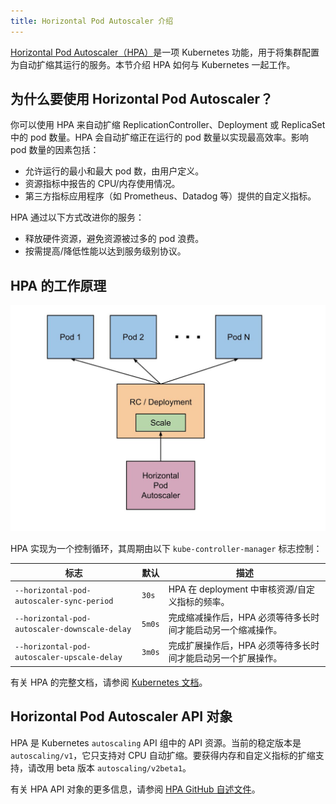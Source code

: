 ```yaml
---
title: Horizontal Pod Autoscaler 介绍
---
```


[Horizontal Pod Autoscaler（HPA）](https://kubernetes.io/docs/tasks/run-application/horizontal-pod-autoscale/)是一项 Kubernetes 功能，用于将集群配置为自动扩缩其运行的服务。本节介绍 HPA 如何与 Kubernetes 一起工作。

## 为什么要使用 Horizo​​ntal Pod Autoscaler？

你可以使用 HPA 来自动扩缩 ReplicationController、Deployment 或 ReplicaSet 中的 pod 数量。HPA 会自动扩缩正在运行的 pod 数量以实现最高效率。影响 pod 数量的因素包括：

- 允许运行的最小和最大 pod 数，由用户定义。
- 资源指标中报告的 CPU/内存使用情况。
- 第三方指标应用程序（如 Prometheus、Datadog 等）提供的自定义指标。

HPA 通过以下方式改进你的服务：

- 释放硬件资源，避免资源被过多的 pod 浪费。
- 按需提高/降低性能以达到服务级别协议。

## HPA 的工作原理

![HPA 架构](/img/horizontal-pod-autoscaler.jpg)

HPA 实现为一个控制循环，其周期由以下 `kube-controller-manager` 标志控制：

| 标志 | 默认 | 描述 |
---------|----------|----------|
| `--horizontal-pod-autoscaler-sync-period` | `30s` | HPA 在 deployment 中审核资源/自定义指标的频率。 |
| `--horizontal-pod-autoscaler-downscale-delay` | `5m0s` | 完成缩减操作后，HPA 必须等待多长时间才能启动另一个缩减操作。 |
| `--horizontal-pod-autoscaler-upscale-delay` | `3m0s` | 完成扩展操作后，HPA 必须等待多长时间才能启动另一个扩展操作。 |


有关 HPA 的完整文档，请参阅 [Kubernetes 文档](https://kubernetes.io/docs/tasks/run-application/horizontal-pod-autoscale/)。

## Horizo​​ntal Pod Autoscaler API 对象

HPA 是 Kubernetes `autoscaling` API 组中的 API 资源。当前的稳定版本是 `autoscaling/v1`，它只支持对 CPU 自动扩缩。要获得内存和自定义指标的扩缩支持，请改用 beta 版本 `autoscaling/v2beta1`。

有关 HPA API 对象的更多信息，请参阅 [HPA GitHub 自述文件](https://git.k8s.io/community/contributors/design-proposals/autoscaling/horizontal-pod-autoscaler.md#horizontalpodautoscaler-object)。
